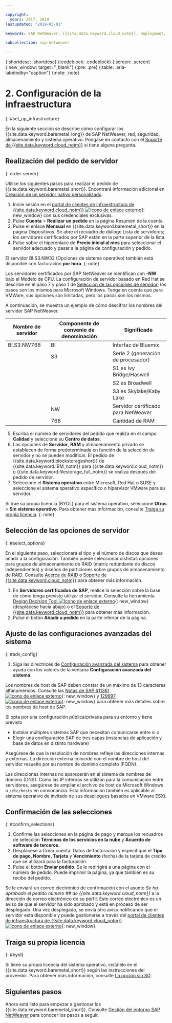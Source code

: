 ```yaml
---

copyright:
  years: 2017, 2019
lastupdated: "2019-03-01"

keywords: SAP NetWeaver, {{site.data.keyword.cloud_notm}}, deployment, BYOL, database

subcollection: sap-netweaver

---
```


{:shortdesc: .shortdesc}
{:codeblock: .codeblock}
{:screen: .screen}
{:new_window: target="_blank"}
{:pre: .pre}
{:table: .aria-labeledby="caption"}
{:note: .note}

# 2. Configuración de la infraestructura
{: #set_up_infrastructure}

En la siguiente sección se describe cómo configurar los {{site.data.keyword.baremetal_long}} de SAP NetWeaver, red, seguridad, almacenamiento y sistema operativo. Póngase en contacto con el [Soporte de {{site.data.keyword.cloud_notm}}](/docs/get-support?topic=get-support-getting-customer-support#getting-customer-support) si tiene alguna pregunta.

## Realización del pedido de servidor
{: order-server}

Utilice los siguientes pasos para realizar el pedido de {{site.data.keyword.baremetal_short}}. Encontrará información adicional en [Creación de un servidor nativo personalizado](/docs/bare-metal?topic=bare-metal-ordering-baremetal-server#ordering-baremetal-server).

1. Inicie sesión en el [portal de clientes de infraestructura de {{site.data.keyword.cloud_notm}} ![Icono de enlace externo](../../icons/launch-glyph.svg "Icono de enlace externo")](https://control.softlayer.com){: new_window} con sus credenciales exclusivas.
2. Pulse **Cuenta** > **Realizar un pedido** en la página Resumen de la cuenta.
3. Pulse el enlace **Mensual** en {{site.data.keyword.baremetal_short}} en la página Dispositivos. Se abre el recuadro de diálogo Lista de servidores; los servidores certificados por SAP están en la parte superior de la lista.
4. Pulse sobre el hiperenlace de **Precio inicial al mes** para seleccionar el servidor adecuado y pasar a la página de configuración y pedido.

El servidor BI.S3.NW32 (Opciones de sistema operativo) también está disponible con facturación **por hora**.
{: note}

   Los servidores certificados por SAP NetWeaver se identifican con **-NW** bajo el Modelo de CPU. La configuración de servidor basado en Red Hat se describe en el paso 7 y paso 1 de [Selección de las opciones de servidor](#select_options); los pasos son los mismos para Microsoft Windows. Tenga en cuenta que para VMWare, sus opciones son limitadas, pero los pasos son los mismos.

   A continuación, se muestra un ejemplo de cómo descifrar los nombres del servidor SAP NetWeaver.

| Nombre de servidor | Componente de convenio de denominación | Significado |
| --- | --- | --- |
| BI.S3.NW768 | BI | Interfaz de Bluemix |
| | S3 | Serie 2 (generación de procesador) |
| | | S1 es Ivy Bridge/Haswell |
| | | S2 es Broadwell |
| | | S3 es Skylake/Kaby Lake |
| | NW | Servidor certificado para NetWeaver |
| | 768 | Cantidad de RAM |

5. Escriba el número de servidores del pedido que realiza en el campo **Calidad** y seleccione su **Centro de datos**.
6. Las opciones de **Servidor**, **RAM** y almacenamiento privado se establecen de forma predeterminada en función de la selección de servidor y no se pueden modificar. El pedido de {{site.data.keyword.blockstorageshort}} de {{site.data.keyword.IBM_notm}} para {{site.data.keyword.cloud_notm}} o {{site.data.keyword.filestorage_full_notm}} se realiza después del pedido de servidor.
7. Seleccione el **Sistema operativo** entre Microsoft, Red Hat o SUSE y seleccione el sistema operativo específico o hipervisor VMware para su servidor.

Si trae su propia licencia (BYOL) para el sistema operativo, seleccione **Otros** > **Sin sistema operativo**. Para obtener más información, consulte [Traiga su propia licencia](#byol).
{: note}

## Selección de las opciones de servidor
{: #select_options}

En el siguiente paso, seleccionará el tipo y el número de discos que desea añadir a la configuración. También puede seleccionar distintas opciones para grupos de almacenamiento de RAID (matriz redundante de discos independientes) y diseños de particiones sobre grupos de almacenamiento de RAID. Consulte [Acerca de RAID](/docs/bare-metal?topic=bare-metal-about-raid#about-raid) o [Soporte de {{site.data.keyword.cloud_notm}}](/docs/get-support?topic=get-support-getting-customer-support#getting-customer-support) para obtener más información.

1. En **Servidores certificados de SAP**, realice la selección sobre la base de cómo tenga previsto utilizar el servidor. Consulte la herramienta [Design Decision Tool ![Icono de enlace externo](../../icons/launch-glyph.svg "Icono de enlace externo")](https://github.com/ibm-cloud-architecture/infrastructure-design-decision-tool){: new_window} (desplácese hacia abajo) o el [Soporte de {{site.data.keyword.cloud_notm}}](/docs/get-support?topic=get-support-getting-customer-support#getting-customer-support) para obtener más información.
2. Pulse el botón **Añadir a pedido** en la parte inferior de la página.

## Ajuste de las configuraciones avanzadas del sistema
{: #adv_config}

1. Siga las directrices de [Configuración avanzada del sistema](/docs/bare-metal?topic=bare-metal-ordering-baremetal-server#ordering-baremetal-server) para obtener ayuda con los valores de la ventana **Configuración avanzada del sistema**.

Los nombres de host de SAP deben constar de un máximo de 13 caracteres alfanuméricos. Consulte las [Notas de SAP 611361 ![Icono de enlace externo](../../icons/launch-glyph.svg "Icono de enlace externo")](https://launchpad.support.sap.com/#/611361){: new_window} y [129997 ![Icono de enlace externo](../../icons/launch-glyph.svg "Icono de enlace externo")](https://launchpad.support.sap.com/#/129997){: new_window} para obtener más detalles sobre los nombres de host de SAP.

Si opta por una configuración pública/privada para su entorno y tiene previsto
  * Instalar múltiples sistemas SAP que necesitan comunicarse entre sí *o*
  * Elegir una configuración SAP de tres capas (instancias de aplicación y base de datos en distinto hardware)

Asegúrese de que la resolución de nombres refleje las direcciones internas y externas. La dirección externa coincide con el nombre de host del servidor resuelto por su nombre de dominio completo (FQDN).

Las direcciones internas no aparecerán en el sistema de nombres de dominio (DNS). Como las IP internas se utilizan para la comunicación entre servidores, asegúrese de ampliar el archivo de host de Microsoft Windows o `/etc/hosts` en consonancia. Esta información también es aplicable al sistema operativo de invitado de sus despliegues basados en VMware ESXi.

## Confirmación de las selecciones
{: #confirm_selections}

1. Confirme las selecciones en la página de pago y marque los recuadros de selección **Términos de los servicios en la nube** y **Acuerdo de software de terceros**.
2. Desplácese a Crear cuenta: Datos de facturación y especifique el **Tipo de pago, Nombre, Tarjeta** y **Vencimiento** (fecha) de la tarjeta de crédito que se utilizará para la facturación.
3. Pulse el botón **Enviar pedido**. Se le redirigirá a una página con el número de pedido. Puede imprimir la página, ya que también es su recibo del pedido.

Se le enviará un correo electrónico de confirmación con el asunto _Se ha aprobado el pedido número ## de {{site.data.keyword.cloud_notm}}_ a la dirección de correo electrónico de su perfil. Este correo electrónico es un aviso de que el servidor ha sido aprobado y está en proceso de ser desplegado. Una vez desplegado, se envía otro aviso notificando que el servidor está disponible y puede gestionarse a través del [portal de clientes de infraestructura de {{site.data.keyword.cloud_notm}} ![Icono de enlace externo](../../icons/launch-glyph.svg "Icono de enlace externo")](https://control.softlayer.com){: new_window}.

## Traiga su propia licencia
{: #byol}

Si tiene su propia licencia del sistema operativo, instálelo en el {{site.data.keyword.baremetal_short}} según las instrucciones del proveedor. Para obtener más información, consulte [La opción sin SO](/docs/bare-metal?topic=bare-metal-how-to-install-an-operating-system-on-a-no-os-server-#how-to-install-an-operating-system-on-a-no-os-server-).

## Siguientes pasos

Ahora está listo para empezar a gestionar los {{site.data.keyword.baremetal_short}}. Consulte [Gestión del entorno SAP NetWeaver](/docs/infrastructure/sap-netweaver?topic=sap-netweaver-manage_environment#manage_environment) para conocer los pasos a seguir.
